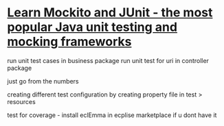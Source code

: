 # [Learn Mockito and JUnit - the most popular Java unit testing and mocking frameworks](https://github.com/in28minutes/MockitoTutorialForBeginners)


run unit test cases in business package
run unit test for uri in controller package

just go from the numbers

creating different test configuration by creating property file in test > resources

test for coverage - install eclEmma in ecplise marketplace if u dont have it